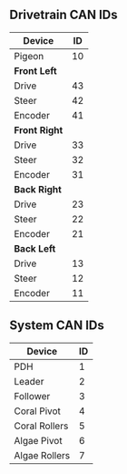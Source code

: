 ## Drivetrain CAN IDs
|Device|ID|            
|----|----|              
| Pigeon | 10 |         
| **Front Left** | |   
| Drive | 43 | 
| Steer | 42 |
| Encoder | 41 |
| **Front Right** | |
| Drive | 33 |
| Steer | 32 |
| Encoder | 31 |
| **Back Right** | |
| Drive | 23 | 
| Steer | 22 | 
| Encoder | 21 |
| **Back Left** | |
| Drive | 13 | 
| Steer | 12 | 
| Encoder | 11 | 

## System CAN IDs
|Device|ID| 
|----|----|
| PDH | 1 |
| Leader | 2 | 
| Follower | 3 | 
| Coral Pivot | 4 |
| Coral Rollers | 5 | 
| Algae Pivot | 6 |
| Algae Rollers | 7 |